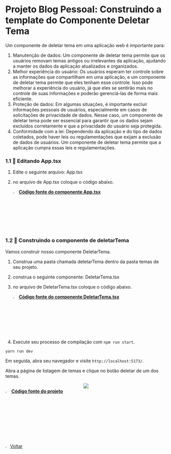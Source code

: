 ﻿<h1>Projeto Blog Pessoal: Construindo a template do Componente Deletar Tema</h1>

Um componente de deletar tema em uma aplicação web é importante para:

1. Manutenção de dados: Um componente de deletar tema permite que os usuários removam temas antigos ou irrelevantes da aplicação, ajudando a manter os dados da aplicação atualizados e organizados.
2. Melhor experiência do usuário: Os usuários esperam ter controle sobre as informações que compartilham em uma aplicação, e um componente de deletar tema permite que eles tenham esse controle. Isso pode melhorar a experiência do usuário, já que eles se sentirão mais no controle de suas informações e poderão gerenciá-las de forma mais eficiente.
3. Proteção de dados: Em algumas situações, é importante excluir informações pessoais de usuários, especialmente em casos de solicitações de privacidade de dados. Nesse caso, um componente de deletar tema pode ser essencial para garantir que os dados sejam excluídos corretamente e que a privacidade do usuário seja protegida.
4. Conformidade com a lei: Dependendo da aplicação e do tipo de dados coletados, pode haver leis ou regulamentações que exijam a exclusão de dados de usuários. Um componente de deletar tema permite que a aplicação cumpra essas leis e regulamentações.

<h3>1.1 👣 Editando App.tsx </h3>

1. Edite o seguinte arquivo: App.tsx

2. no arquivo de App.tsx coloque o código abaixo.

   <div align="left"><img src="https://i.imgur.com/JACNZiR.png" title="source: imgur.com" width="3%"/> <a href="https://github.com/LucasCapSilva/blog-pessoal-react-2023/blob/deletar-tema-template/src/App.tsx" target="_blank"><b>Código fonte do componente App.tsx</b></a> 


<h3>1.2 👣 Construindo o componente de deletarTema </h3>

Vamos construir nosso componente DeletarTema.

1. Construa uma pasta chamada deletarTema dentro da pasta temas de seu projeto.

2. construa o seguinte componente: DeletarTema.tsx

3. no arquivo de DeletarTema.tsx coloque o código abaixo.

   <div align="left"><img src="https://i.imgur.com/JACNZiR.png" title="source: imgur.com" width="3%"/> <a href="https://github.com/LucasCapSilva/blog-pessoal-react-2023/blob/deletar-tema-template/src/components/temas/deletarTema/DeletarTema.tsx" target="_blank"><b>Código fonte do componente DeletarTema.tsx</b></a> 

4. Execute seu processo de compilação com `npm run start`.

```
yarn run dev
```

Em seguida, abra seu navegador e visite `http://localhost:5173/`. 

Abra a página de listagem de temas e clique no botão deletar de um dos temas.

<div align="center"><img src="https://i.imgur.com/pt1Xpqd.png" /></div>

<div align="left"><img src="https://i.imgur.com/JACNZiR.png" title="source: imgur.com" width="3%"/> <a href="https://github.com/LucasCapSilva/blog-pessoal-react-2023/tree/deletar-tema-template" target="_blank"><b>Código fonte do projeto</b></a> 

​    

<div align="left"><a href="README.md"><img src="https://i.imgur.com/XMgF3gl.png" title="source: imgur.com" width="3%"/>Voltar</a></div>

